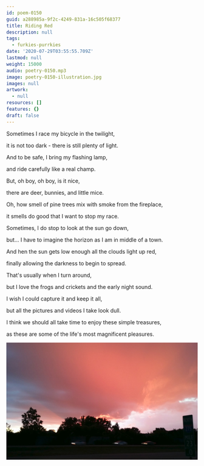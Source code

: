 ```yaml
---
id: poem-0150
guid: a288985a-9f2c-4249-831a-16c505f68377
title: Riding Red
description: null
tags:
  - furkies-purrkies
date: '2020-07-29T03:55:55.709Z'
lastmod: null
weight: 15000
audio: poetry-0150.mp3
image: poetry-0150-illustration.jpg
images: null
artwork:
  - null
resources: []
features: {}
draft: false
---
```


Sometimes I race my bicycle in the twilight,

it is not too dark - there is still plenty of light.

And to be safe, I bring my flashing lamp,

and ride carefully like a real champ.

But, oh boy, oh boy, is it nice,

there are deer, bunnies, and little mice.

Oh, how smell of pine trees mix with smoke from the fireplace,

it smells do good that I want to stop my race.

Sometimes, I do stop to look at the sun go down,

but... I have to imagine the horizon as I am in middle of a town.

And hen the sun gets low enough all the clouds light up red,

finally allowing the darkness to begin to spread.

That's usually when I turn around,

but I love the frogs and crickets and the early night sound.

I wish I could capture it and keep it all,

but all the pictures and videos I take look dull.

I think we should all take time to enjoy these simple treasures,

as these are some of the life's most magnificent pleasures.

![Shadows](files/poetry-0150-shadows.jpg)
